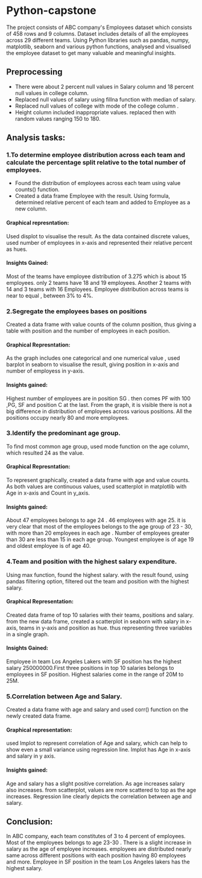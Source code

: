 # Python-capstone
The project consists of ABC company's Employees dataset which consists of 458 rows and 9 columns. Dataset includes details of all the employees across 29 different teams. Using Python libraries such as pandas, numpy, matplotlib, seaborn and various python functions, analysed and visualised the employee dataset to get many valuable and meaningful insights.


## Preprocessing

* There were about 2 percent null values in Salary column and 18 percent null values in college column. 
* Replaced null values of salary using fillna function with median of salary.
* Replaced null values of college with mode of the college column . 
* Height column included inappropriate values. replaced then with random values ranging 150 to 180.

## Analysis tasks:
### 1.To determine employee distribution across each team and calculate   the percentage split relative to the total number of employees. 

* Found the distribution of employees across each team using value counts() function.
* Created a data frame Employee with the result. Using formula, determined relative percent of each team and added to Employee as a new column.

#### Graphical represntation:
Used displot to visualise the result. As the data contained discrete values, used number of employees in x-axis and represented their relative percent as hues.

#### Insights Gained:
Most of the teams have employee distribution of 3.275 which is about 15 employees. only 2 teams	 have 18 and 19 employees. Another 2 teams with 14 and 3 teams with 16 Employees. Employee distribution across teams is near to equal , between 3% to 4%.

### 2.Segregate the employees bases on positions

Created a data frame with value counts of the column position, thus giving a table with position and the number of employees in each position.

#### Graphical Represntation:
As the graph includes one categorical and one numerical value , used barplot in seaborn to visualise the result, giving position in x-axis and number of employess in y-axis.

#### Insights gained:
Highest number of employees are in position SG . then comes PF with 100 ,PG, SF 
and position C at the last. From the graph, it is visible there is not a big difference in distribution of employees across various positions. All the positions occupy nearly 80 and more employees.

### 3.Identify the predominant age group.
To find most common age group, used mode function on the age column, which resulted 24 as the value.

#### Graphical Represntation:
To represent graphically, created a data frame with age and value counts. As both values are continuous values, used scatterplot in matplotlib with Age in x-axis and Count in y_axis.

#### Insights gained:
About 47 employees belongs to age 24 . 46 employees with age 25. it is very clear that most of the employees belongs to the age group of 23 - 30, with more than 20 employees in each age . Number of employees greater than 30 are less than 15 in each age group. Youngest employee is of age 19 and oldest employee is of age 40.

### 4.Team and position with the highest salary expenditure.

Using max function, found the highest salary. with the result found, using pandas filtering option, filtered out the team and position with the highest salary.

#### Graphical Representation:
Created data frame of top 10 salaries with their teams, positions and salary. from the new data frame, created a scatterplot in seaborn with salary in x-axis, teams in y-axis and position as hue. thus representing three variables in a single graph.

#### Insights Gained:
Employee in team Los Angeles Lakers with SF position has the highest salary 250000000.First three positions in top 10 salaries belongs to employees in SF position. Highest salaries come in the range of 20M to 25M.

### 5.Correlation between Age and Salary.
Created a data frame with age and salary and used corr() function on the newly created data frame. 

#### Graphical representation:
used lmplot to represent correlation of Age and salary, which can help to show even a small variance using regression line. lmplot has Age in x-axis and salary in y axis.

#### Insights gained:
Age and salary has a slight positive correlation. As age increases salary also increases. from scatterplot, values are more scattered to top as the age increases. Regression line clearly depicts the correlation between age and salary.

## Conclusion:
In ABC company, each team constitutes of 3 to 4 percent of employees. Most of the employees belongs to age 23-30 . There is a slight increase in salary as the age of employee increases. employees are distributed nearly same across different positions with each position having 80 employees and more.
Employee in SF position in the team Los Angeles lakers has the highest salary.





